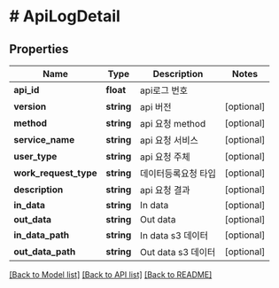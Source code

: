 # # ApiLogDetail

## Properties

Name | Type | Description | Notes
------------ | ------------- | ------------- | -------------
**api_id** | **float** | api로그 번호 |
**version** | **string** | api 버전 | [optional]
**method** | **string** | api 요청 method | [optional]
**service_name** | **string** | api 요청 서비스 | [optional]
**user_type** | **string** | api 요청 주체 | [optional]
**work_request_type** | **string** | 데이터등록요청 타입 | [optional]
**description** | **string** | api 요청 결과 | [optional]
**in_data** | **string** | In data | [optional]
**out_data** | **string** | Out data | [optional]
**in_data_path** | **string** | In data s3 데이터 | [optional]
**out_data_path** | **string** | Out data s3 데이터 | [optional]

[[Back to Model list]](../../README.md#models) [[Back to API list]](../../README.md#endpoints) [[Back to README]](../../README.md)
